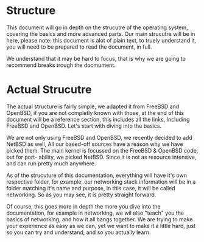 # Structure

This document will go in depth on the strucutre of the operating system, covering the basics and more
advanced parts. Our main strucutre will be in here, please note: this document is alot of plain text, to 
truely understand it, you will need to be prepared to read the document, in full.

We understand that it may be hard to focus, that is why we are going to recommend breaks trough the docmument.

# Actual Strucutre

The actual structure is fairly simple, we adapted it from FreeBSD and OpenBSD, if you are not completly
known with those, at the end of this document will be a reference section, this includes all the links, 
Including FreeBSD and OpenBSD. Let's start with diving into the basics. 

We are not only using FreeBSD and OpenBSD, we recently decided to add NetBSD as well, All our based-off sources
have a reason why we have picked them. The main kernel is focussed on the FreeBSD & OpenBSD code, but for port-
ability, we picked NetBSD. Since it is not as resource intensive, and can run pretty much anywhere.

As of the strucuture of this documentation, everything will have it's own respective folder, for example,
our networking stack information will be in a folder matching it's name and purpose, in this case, it will be
called networking. So as you may see, it is pretty straight forward.

Of course, this goes more in depth the more you dive into the documentation, for example in networking, 
we wil also "teach" you the basics of networking, and how it all hangs together. We are trying to make your
experience as easy as we can, yet we want to make it a little hard, just so you can try and understand, and so
you actually learn.
